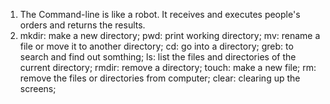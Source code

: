 1. The Command-line is like a robot. It receives and executes people's orders and returns the results.
2. mkdir: make a new directory;
   pwd: print working directory;
   mv: rename a file or move it to another directory;
   cd: go into a directory;
   greb: to search and find out somthing;
   ls: list the files and directories of the current directory;
   rmdir: remove a directory;
   touch: make a new file;
   rm: remove the files or directories from computer;
   clear: clearing up the screens;
